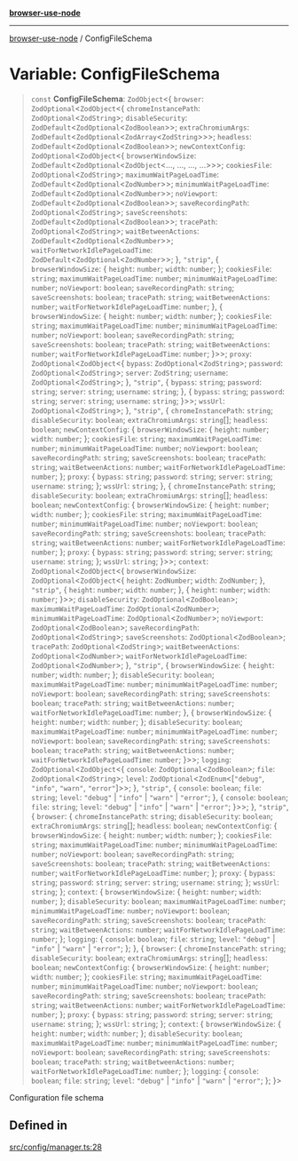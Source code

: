 [**browser-use-node**](../README.md)

***

[browser-use-node](../globals.md) / ConfigFileSchema

# Variable: ConfigFileSchema

> `const` **ConfigFileSchema**: `ZodObject`\<\{ `browser`: `ZodOptional`\<`ZodObject`\<\{ `chromeInstancePath`: `ZodOptional`\<`ZodString`\>; `disableSecurity`: `ZodDefault`\<`ZodOptional`\<`ZodBoolean`\>\>; `extraChromiumArgs`: `ZodDefault`\<`ZodOptional`\<`ZodArray`\<`ZodString`\>\>\>; `headless`: `ZodDefault`\<`ZodOptional`\<`ZodBoolean`\>\>; `newContextConfig`: `ZodOptional`\<`ZodObject`\<\{ `browserWindowSize`: `ZodDefault`\<`ZodOptional`\<`ZodObject`\<..., ..., ..., ...\>\>\>; `cookiesFile`: `ZodOptional`\<`ZodString`\>; `maximumWaitPageLoadTime`: `ZodDefault`\<`ZodOptional`\<`ZodNumber`\>\>; `minimumWaitPageLoadTime`: `ZodDefault`\<`ZodOptional`\<`ZodNumber`\>\>; `noViewport`: `ZodDefault`\<`ZodOptional`\<`ZodBoolean`\>\>; `saveRecordingPath`: `ZodOptional`\<`ZodString`\>; `saveScreenshots`: `ZodDefault`\<`ZodOptional`\<`ZodBoolean`\>\>; `tracePath`: `ZodOptional`\<`ZodString`\>; `waitBetweenActions`: `ZodDefault`\<`ZodOptional`\<`ZodNumber`\>\>; `waitForNetworkIdlePageLoadTime`: `ZodDefault`\<`ZodOptional`\<`ZodNumber`\>\>; \}, `"strip"`, \{ `browserWindowSize`: \{ `height`: `number`; `width`: `number`; \}; `cookiesFile`: `string`; `maximumWaitPageLoadTime`: `number`; `minimumWaitPageLoadTime`: `number`; `noViewport`: `boolean`; `saveRecordingPath`: `string`; `saveScreenshots`: `boolean`; `tracePath`: `string`; `waitBetweenActions`: `number`; `waitForNetworkIdlePageLoadTime`: `number`; \}, \{ `browserWindowSize`: \{ `height`: `number`; `width`: `number`; \}; `cookiesFile`: `string`; `maximumWaitPageLoadTime`: `number`; `minimumWaitPageLoadTime`: `number`; `noViewport`: `boolean`; `saveRecordingPath`: `string`; `saveScreenshots`: `boolean`; `tracePath`: `string`; `waitBetweenActions`: `number`; `waitForNetworkIdlePageLoadTime`: `number`; \}\>\>; `proxy`: `ZodOptional`\<`ZodObject`\<\{ `bypass`: `ZodOptional`\<`ZodString`\>; `password`: `ZodOptional`\<`ZodString`\>; `server`: `ZodString`; `username`: `ZodOptional`\<`ZodString`\>; \}, `"strip"`, \{ `bypass`: `string`; `password`: `string`; `server`: `string`; `username`: `string`; \}, \{ `bypass`: `string`; `password`: `string`; `server`: `string`; `username`: `string`; \}\>\>; `wssUrl`: `ZodOptional`\<`ZodString`\>; \}, `"strip"`, \{ `chromeInstancePath`: `string`; `disableSecurity`: `boolean`; `extraChromiumArgs`: `string`[]; `headless`: `boolean`; `newContextConfig`: \{ `browserWindowSize`: \{ `height`: `number`; `width`: `number`; \}; `cookiesFile`: `string`; `maximumWaitPageLoadTime`: `number`; `minimumWaitPageLoadTime`: `number`; `noViewport`: `boolean`; `saveRecordingPath`: `string`; `saveScreenshots`: `boolean`; `tracePath`: `string`; `waitBetweenActions`: `number`; `waitForNetworkIdlePageLoadTime`: `number`; \}; `proxy`: \{ `bypass`: `string`; `password`: `string`; `server`: `string`; `username`: `string`; \}; `wssUrl`: `string`; \}, \{ `chromeInstancePath`: `string`; `disableSecurity`: `boolean`; `extraChromiumArgs`: `string`[]; `headless`: `boolean`; `newContextConfig`: \{ `browserWindowSize`: \{ `height`: `number`; `width`: `number`; \}; `cookiesFile`: `string`; `maximumWaitPageLoadTime`: `number`; `minimumWaitPageLoadTime`: `number`; `noViewport`: `boolean`; `saveRecordingPath`: `string`; `saveScreenshots`: `boolean`; `tracePath`: `string`; `waitBetweenActions`: `number`; `waitForNetworkIdlePageLoadTime`: `number`; \}; `proxy`: \{ `bypass`: `string`; `password`: `string`; `server`: `string`; `username`: `string`; \}; `wssUrl`: `string`; \}\>\>; `context`: `ZodOptional`\<`ZodObject`\<\{ `browserWindowSize`: `ZodOptional`\<`ZodObject`\<\{ `height`: `ZodNumber`; `width`: `ZodNumber`; \}, `"strip"`, \{ `height`: `number`; `width`: `number`; \}, \{ `height`: `number`; `width`: `number`; \}\>\>; `disableSecurity`: `ZodOptional`\<`ZodBoolean`\>; `maximumWaitPageLoadTime`: `ZodOptional`\<`ZodNumber`\>; `minimumWaitPageLoadTime`: `ZodOptional`\<`ZodNumber`\>; `noViewport`: `ZodOptional`\<`ZodBoolean`\>; `saveRecordingPath`: `ZodOptional`\<`ZodString`\>; `saveScreenshots`: `ZodOptional`\<`ZodBoolean`\>; `tracePath`: `ZodOptional`\<`ZodString`\>; `waitBetweenActions`: `ZodOptional`\<`ZodNumber`\>; `waitForNetworkIdlePageLoadTime`: `ZodOptional`\<`ZodNumber`\>; \}, `"strip"`, \{ `browserWindowSize`: \{ `height`: `number`; `width`: `number`; \}; `disableSecurity`: `boolean`; `maximumWaitPageLoadTime`: `number`; `minimumWaitPageLoadTime`: `number`; `noViewport`: `boolean`; `saveRecordingPath`: `string`; `saveScreenshots`: `boolean`; `tracePath`: `string`; `waitBetweenActions`: `number`; `waitForNetworkIdlePageLoadTime`: `number`; \}, \{ `browserWindowSize`: \{ `height`: `number`; `width`: `number`; \}; `disableSecurity`: `boolean`; `maximumWaitPageLoadTime`: `number`; `minimumWaitPageLoadTime`: `number`; `noViewport`: `boolean`; `saveRecordingPath`: `string`; `saveScreenshots`: `boolean`; `tracePath`: `string`; `waitBetweenActions`: `number`; `waitForNetworkIdlePageLoadTime`: `number`; \}\>\>; `logging`: `ZodOptional`\<`ZodObject`\<\{ `console`: `ZodOptional`\<`ZodBoolean`\>; `file`: `ZodOptional`\<`ZodString`\>; `level`: `ZodOptional`\<`ZodEnum`\<[`"debug"`, `"info"`, `"warn"`, `"error"`]\>\>; \}, `"strip"`, \{ `console`: `boolean`; `file`: `string`; `level`: `"debug"` \| `"info"` \| `"warn"` \| `"error"`; \}, \{ `console`: `boolean`; `file`: `string`; `level`: `"debug"` \| `"info"` \| `"warn"` \| `"error"`; \}\>\>; \}, `"strip"`, \{ `browser`: \{ `chromeInstancePath`: `string`; `disableSecurity`: `boolean`; `extraChromiumArgs`: `string`[]; `headless`: `boolean`; `newContextConfig`: \{ `browserWindowSize`: \{ `height`: `number`; `width`: `number`; \}; `cookiesFile`: `string`; `maximumWaitPageLoadTime`: `number`; `minimumWaitPageLoadTime`: `number`; `noViewport`: `boolean`; `saveRecordingPath`: `string`; `saveScreenshots`: `boolean`; `tracePath`: `string`; `waitBetweenActions`: `number`; `waitForNetworkIdlePageLoadTime`: `number`; \}; `proxy`: \{ `bypass`: `string`; `password`: `string`; `server`: `string`; `username`: `string`; \}; `wssUrl`: `string`; \}; `context`: \{ `browserWindowSize`: \{ `height`: `number`; `width`: `number`; \}; `disableSecurity`: `boolean`; `maximumWaitPageLoadTime`: `number`; `minimumWaitPageLoadTime`: `number`; `noViewport`: `boolean`; `saveRecordingPath`: `string`; `saveScreenshots`: `boolean`; `tracePath`: `string`; `waitBetweenActions`: `number`; `waitForNetworkIdlePageLoadTime`: `number`; \}; `logging`: \{ `console`: `boolean`; `file`: `string`; `level`: `"debug"` \| `"info"` \| `"warn"` \| `"error"`; \}; \}, \{ `browser`: \{ `chromeInstancePath`: `string`; `disableSecurity`: `boolean`; `extraChromiumArgs`: `string`[]; `headless`: `boolean`; `newContextConfig`: \{ `browserWindowSize`: \{ `height`: `number`; `width`: `number`; \}; `cookiesFile`: `string`; `maximumWaitPageLoadTime`: `number`; `minimumWaitPageLoadTime`: `number`; `noViewport`: `boolean`; `saveRecordingPath`: `string`; `saveScreenshots`: `boolean`; `tracePath`: `string`; `waitBetweenActions`: `number`; `waitForNetworkIdlePageLoadTime`: `number`; \}; `proxy`: \{ `bypass`: `string`; `password`: `string`; `server`: `string`; `username`: `string`; \}; `wssUrl`: `string`; \}; `context`: \{ `browserWindowSize`: \{ `height`: `number`; `width`: `number`; \}; `disableSecurity`: `boolean`; `maximumWaitPageLoadTime`: `number`; `minimumWaitPageLoadTime`: `number`; `noViewport`: `boolean`; `saveRecordingPath`: `string`; `saveScreenshots`: `boolean`; `tracePath`: `string`; `waitBetweenActions`: `number`; `waitForNetworkIdlePageLoadTime`: `number`; \}; `logging`: \{ `console`: `boolean`; `file`: `string`; `level`: `"debug"` \| `"info"` \| `"warn"` \| `"error"`; \}; \}\>

Configuration file schema

## Defined in

[src/config/manager.ts:28](https://github.com/Dankovk/browser-use-js/blob/7aa31eb34b7bafb64e3abcce35e6168864b0fa74/src/config/manager.ts#L28)
